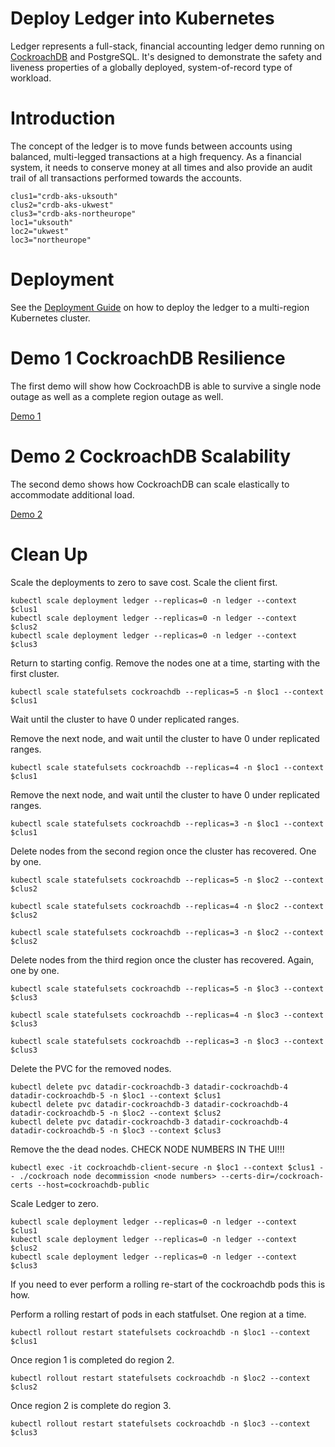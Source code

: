 # Deploy Ledger into Kubernetes

Ledger represents a full-stack, financial accounting ledger demo running on [CockroachDB](https://www.cockroachlabs.com/)
and PostgreSQL. It's designed to demonstrate the safety and liveness properties of a globally deployed, 
system-of-record type of workload.

# Introduction

The concept of the ledger is to move funds between accounts using balanced, multi-legged transactions 
at a high frequency. As a financial system, it needs to conserve money at all times and also provide 
an audit trail of all transactions performed towards the accounts.

```
clus1="crdb-aks-uksouth"
clus2="crdb-aks-ukwest"
clus3="crdb-aks-northeurope"
loc1="uksouth"
loc2="ukwest"
loc3="northeurope"
```

# Deployment

See the [Deployment Guide](deploy/README.md) on how to deploy the ledger to a multi-region Kubernetes cluster.

# Demo 1 CockroachDB Resilience

The first demo will show how CockroachDB is able to survive a single node outage as well as a complete region outage as well.

[Demo 1](resiliancey/README.md)

# Demo 2 CockroachDB Scalability

The second demo shows how CockroachDB can scale elastically to accommodate additional load.

[Demo 2](scalability/README.md)

# Clean Up

Scale the deployments to zero to save cost. Scale the client first.
```
kubectl scale deployment ledger --replicas=0 -n ledger --context $clus1
kubectl scale deployment ledger --replicas=0 -n ledger --context $clus2
kubectl scale deployment ledger --replicas=0 -n ledger --context $clus3
```

Return to starting config. Remove the nodes one at a time, starting with the first cluster.
```
kubectl scale statefulsets cockroachdb --replicas=5 -n $loc1 --context $clus1
```
Wait until the cluster to have 0 under replicated ranges.


Remove the next node, and wait until the cluster to have 0 under replicated ranges.
```
kubectl scale statefulsets cockroachdb --replicas=4 -n $loc1 --context $clus1
```

Remove the next node, and wait until the cluster to have 0 under replicated ranges.
```
kubectl scale statefulsets cockroachdb --replicas=3 -n $loc1 --context $clus1
```

Delete nodes from the second region once the cluster has recovered. One by one.
```
kubectl scale statefulsets cockroachdb --replicas=5 -n $loc2 --context $clus2
```
```
kubectl scale statefulsets cockroachdb --replicas=4 -n $loc2 --context $clus2
```
```
kubectl scale statefulsets cockroachdb --replicas=3 -n $loc2 --context $clus2
```

Delete nodes from the third region once the cluster has recovered. Again, one by one.
```
kubectl scale statefulsets cockroachdb --replicas=5 -n $loc3 --context $clus3
```

```
kubectl scale statefulsets cockroachdb --replicas=4 -n $loc3 --context $clus3
```

```
kubectl scale statefulsets cockroachdb --replicas=3 -n $loc3 --context $clus3
```

Delete the PVC for the removed nodes.
```
kubectl delete pvc datadir-cockroachdb-3 datadir-cockroachdb-4 datadir-cockroachdb-5 -n $loc1 --context $clus1
kubectl delete pvc datadir-cockroachdb-3 datadir-cockroachdb-4 datadir-cockroachdb-5 -n $loc2 --context $clus2
kubectl delete pvc datadir-cockroachdb-3 datadir-cockroachdb-4 datadir-cockroachdb-5 -n $loc3 --context $clus3
```

Remove the the dead nodes. CHECK NODE NUMBERS IN THE UI!!!
```
kubectl exec -it cockroachdb-client-secure -n $loc1 --context $clus1 -- ./cockroach node decommission <node numbers> --certs-dir=/cockroach-certs --host=cockroachdb-public
```

Scale Ledger to zero.
```
kubectl scale deployment ledger --replicas=0 -n ledger --context $clus1
kubectl scale deployment ledger --replicas=0 -n ledger --context $clus2
kubectl scale deployment ledger --replicas=0 -n ledger --context $clus3
```

If you need to ever perform a rolling re-start of the cockroachdb pods this is how.

Perform a rolling restart of pods in each statfulset. One region at a time.
```
kubectl rollout restart statefulsets cockroachdb -n $loc1 --context $clus1
```
Once region 1 is completed do region 2.
```
kubectl rollout restart statefulsets cockroachdb -n $loc2 --context $clus2
```
Once region 2 is complete do region 3.
```
kubectl rollout restart statefulsets cockroachdb -n $loc3 --context $clus3
```